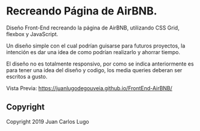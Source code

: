 # Recreando Página de AirBNB.

Diseño Front-End recreando la página de AirBNB, utilizando CSS Grid, flexbox y JavaScript.

Un diseño simple con el cual podrían guisarse para futuros proyectos, la intención es dar una idea de como podrían realizarlo y ahorrar tiempo.

El diseño no es totalmente responsivo, por como se indica anteriormente es para tener una idea del diseño y codigo, los media queries deberan ser escritos a gusto.

Vista Previa: https://juanlugodegouveia.github.io/FrontEnd-AirBNB/

## Copyright

Copyright 2019 Juan Carlos Lugo
